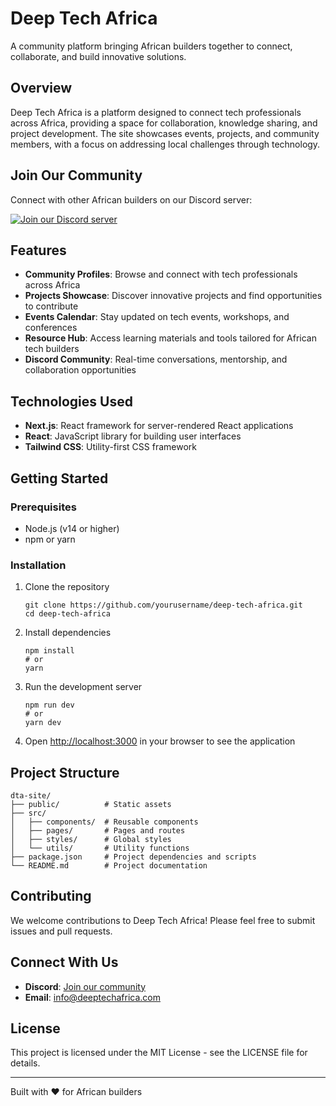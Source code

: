 # Deep Tech Africa

A community platform bringing African builders together to connect, collaborate, and build innovative solutions.

## Overview

Deep Tech Africa is a platform designed to connect tech professionals across Africa, providing a space for collaboration, knowledge sharing, and project development. The site showcases events, projects, and community members, with a focus on addressing local challenges through technology.

## Join Our Community

Connect with other African builders on our Discord server:

[![Join our Discord server](https://img.shields.io/badge/Discord-Join%20Community-7289DA?style=for-the-badge&logo=discord&logoColor=white)](https://discord.gg/3YYBRM46)

## Features

- **Community Profiles**: Browse and connect with tech professionals across Africa
- **Projects Showcase**: Discover innovative projects and find opportunities to contribute
- **Events Calendar**: Stay updated on tech events, workshops, and conferences
- **Resource Hub**: Access learning materials and tools tailored for African tech builders
- **Discord Community**: Real-time conversations, mentorship, and collaboration opportunities

## Technologies Used

- **Next.js**: React framework for server-rendered React applications
- **React**: JavaScript library for building user interfaces
- **Tailwind CSS**: Utility-first CSS framework

## Getting Started

### Prerequisites

- Node.js (v14 or higher)
- npm or yarn

### Installation

1. Clone the repository
   ```
   git clone https://github.com/yourusername/deep-tech-africa.git
   cd deep-tech-africa
   ```

2. Install dependencies
   ```
   npm install
   # or
   yarn
   ```

3. Run the development server
   ```
   npm run dev
   # or
   yarn dev
   ```

4. Open [http://localhost:3000](http://localhost:3000) in your browser to see the application

## Project Structure

```
dta-site/
├── public/          # Static assets
├── src/
│   ├── components/  # Reusable components
│   ├── pages/       # Pages and routes
│   ├── styles/      # Global styles
│   └── utils/       # Utility functions
├── package.json     # Project dependencies and scripts
└── README.md        # Project documentation
```

## Contributing

We welcome contributions to Deep Tech Africa! Please feel free to submit issues and pull requests.

## Connect With Us

- **Discord**: [Join our community](https://discord.gg/3YYBRM46)
- **Email**: info@deeptechafrica.com

## License

This project is licensed under the MIT License - see the LICENSE file for details.

---

Built with ❤️ for African builders 